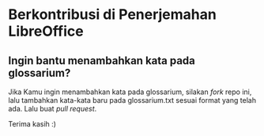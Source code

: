 # Berkontribusi di Penerjemahan LibreOffice

## Ingin bantu menambahkan kata pada glossarium?

Jika Kamu ingin menambahkan kata pada glossarium, silakan _fork_ repo ini, lalu tambahkan kata-kata baru pada glossarium.txt sesuai format yang telah ada. Lalu buat _pull request_.

Terima kasih :)